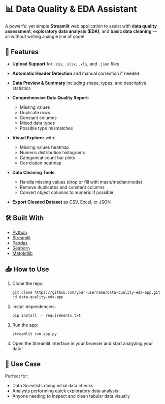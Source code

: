 # 📊 Data Quality & EDA Assistant

A powerful yet simple **Streamlit** web application to assist with **data quality assessment**, **exploratory data analysis (EDA)**, and **basic data cleaning** — all without writing a single line of code!

## 🚀 Features

* **Upload Support** for `.csv`, `.xlsx`, `.xls`, and `.json` files
* **Automatic Header Detection** and manual correction if needed
* **Data Preview & Summary** including shape, types, and descriptive statistics
* **Comprehensive Data Quality Report**:

  * Missing values
  * Duplicate rows
  * Constant columns
  * Mixed data types
  * Possible type mismatches
* **Visual Explorer** with:

  * Missing values heatmap
  * Numeric distribution histograms
  * Categorical count bar plots
  * Correlation heatmap
* **Data Cleaning Tools**:

  * Handle missing values (drop or fill with mean/median/mode)
  * Remove duplicates and constant columns
  * Convert object columns to numeric if possible
* **Export Cleaned Dataset** as CSV, Excel, or JSON

## 🛠 Built With

* [Python](https://www.python.org/)
* [Streamlit](https://streamlit.io/)
* [Pandas](https://pandas.pydata.org/)
* [Seaborn](https://seaborn.pydata.org/)
* [Matplotlib](https://matplotlib.org/)

## 📥 How to Use

1. Clone the repo:

   ```bash
   git clone https://github.com/your-username/data-quality-eda-app.git
   cd data-quality-eda-app
   ```

2. Install dependencies:

   ```bash
   pip install -r requirements.txt
   ```

3. Run the app:

   ```bash
   streamlit run app.py
   ```

4. Open the Streamlit interface in your browser and start analyzing your data!

## 📌 Use Case

Perfect for:

* Data Scientists doing initial data checks
* Analysts performing quick exploratory data analysis
* Anyone needing to inspect and clean tabular data visually
